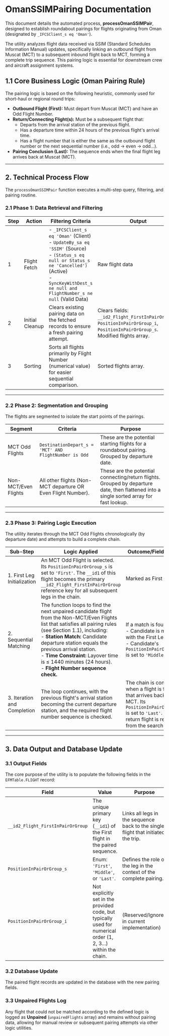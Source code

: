 # OmanSSIMPairing Documentation

This document details the automated process, **processOmanSSIMPair**, designed to establish roundabout pairings for flights originating from Oman (designated by `_IFCSClient_s eq 'Oman'`).

The utility analyzes flight data received via SSIM (Standard Schedules Information Manual) updates, specifically linking an outbound flight from Muscat (MCT) to a subsequent inbound flight back to MCT, forming a complete trip sequence. This pairing logic is essential for downstream crew and aircraft assignment systems.

## 1.1 Core Business Logic (Oman Pairing Rule)

The pairing logic is based on the following heuristic, commonly used for short-haul or regional round trips:

- **Outbound Flight (First):** Must depart from Muscat (MCT) and have an Odd Flight Number.
- **Return/Connecting Flight(s):** Must be a subsequent flight that:
  - Departs from the arrival station of the previous flight.
  - Has a departure time within 24 hours of the previous flight's arrival time.
  - Has a flight number that is either the same as the outbound flight number or the next sequential number (i.e., odd → even → odd...).
- **Pairing Conclusion (Last):** The sequence ends when the final flight leg arrives back at Muscat (MCT).

---

## 2. Technical Process Flow

The `processOmanSSIMPair` function executes a multi-step query, filtering, and pairing routine.

### 2.1 Phase 1: Data Retrieval and Filtering

| Step | Action          | Filtering Criteria                                                                                                                                                                                                | Output                                                                                                                          |
| ---- | --------------- | ----------------------------------------------------------------------------------------------------------------------------------------------------------------------------------------------------------------- | ------------------------------------------------------------------------------------------------------------------------------- |
| 1    | Flight Fetch    | - `_IFCSClient_s eq 'Oman'` (Client)<br>- `UpdateBy_sa eq 'SSIM'` (Source)<br>- `(Status_s eq null or Status_s ne 'Cancelled')` (Active)<br>- `SyncKeyWithDest_s ne null and FlightNumber_s ne null` (Valid Data) | Raw flight data                                                                                                                 |
| 2    | Initial Cleanup | Clears existing pairing data on the fetched records to ensure a fresh pairing attempt.                                                                                                                            | Clears fields: `__id2_Flight_FirstInPairOrGroup`, `PositionInPairOrGroup_i`, `PositionInPairOrGroup_s`. Modified flights array. |
| 3    | Sorting         | Sorts all flights primarily by Flight Number (numerical value) for easier sequential comparison.                                                                                                                  | Sorted flights array.                                                                                                           |

---

### 2.2 Phase 2: Segmentation and Grouping

The flights are segmented to isolate the start points of the pairings.

| Segment              | Criteria                                                     | Purpose                                                                                                                                  |
| -------------------- | ------------------------------------------------------------ | ---------------------------------------------------------------------------------------------------------------------------------------- |
| MCT Odd Flights      | `DestinationDepart_s = 'MCT' AND FlightNumber is Odd`        | These are the potential starting flights for a roundabout pairing. Grouped by departure date.                                            |
| Non-MCT/Even Flights | All other flights (Non-MCT departure OR Even Flight Number). | These are the potential connecting/return flights. Grouped by departure date, then flattened into a single sorted array for fast lookup. |

---

### 2.3 Phase 3: Pairing Logic Execution

The utility iterates through the MCT Odd Flights chronologically (by departure date) and attempts to build a complete chain.

| Sub-Step                    | Logic Applied                                                                                                                                                                                                                                                                                                                                                        | Outcome/Field Update                                                                                                                                                        |
| --------------------------- | -------------------------------------------------------------------------------------------------------------------------------------------------------------------------------------------------------------------------------------------------------------------------------------------------------------------------------------------------------------------- | --------------------------------------------------------------------------------------------------------------------------------------------------------------------------- |
| 1. First Leg Initialization | An MCT Odd Flight is selected. Its `PositionInPairOrGroup_s` is set to `'First'`. The `__id1` of this flight becomes the primary `__id2_Flight_FirstInPairOrGroup` reference key for all subsequent legs in the chain.                                                                                                                                               | Marked as First                                                                                                                                                             |
| 2. Sequential Matching      | The function loops to find the next unpaired candidate flight from the Non-MCT/Even Flights list that satisfies all pairing rules (see Section 1.1), including:<br>- **Station Match:** Candidate departure station equals the previous arrival station.<br>- **Time Constraint:** Layover time is ≤ 1440 minutes (24 hours).<br>- **Flight Number sequence check.** | If a match is found:<br>- Candidate is marked with the First Leg's ID.<br>- Candidate's `PositionInPairOrGroup_s` is set to `'Middle'`.                                     |
| 3. Iteration and Completion | The loop continues, with the previous flight's arrival station becoming the current departure station, and the required flight number sequence is checked.                                                                                                                                                                                                           | The chain is complete when a flight is found that arrives back at MCT. Its `PositionInPairOrGroup_s` is set to `'Last'`. The return flight is removed from the search list. |

---

## 3. Data Output and Database Update

### 3.1 Output Fields

The core purpose of the utility is to populate the following fields in the `EFMTable.FLIGHT` record:

| Field                             | Value                                                                                                          | Purpose                                                                           |
| --------------------------------- | -------------------------------------------------------------------------------------------------------------- | --------------------------------------------------------------------------------- |
| `__id2_Flight_FirstInPairOrGroup` | The unique primary key (`__id1`) of the First flight in the paired sequence.                                   | Links all legs in the sequence back to the single flight that initiated the trip. |
| `PositionInPairOrGroup_s`         | Enum: `'First'`, `'Middle'`, or `'Last'`.                                                                      | Defines the role of the leg in the context of the complete pairing.               |
| `PositionInPairOrGroup_i`         | Not explicitly set in the provided code, but typically used for numerical order (1, 2, 3...) within the chain. | (Reserved/Ignored in current implementation)                                      |

### 3.2 Database Update

The paired flight records are updated in the database with the new pairing fields.

### 3.3 Unpaired Flights Log

Any flight that could not be matched according to the defined logic is logged as **Unpaired** (`unpairedFlights` array) and remains without pairing data, allowing for manual review or subsequent pairing attempts via other logic utilities.
